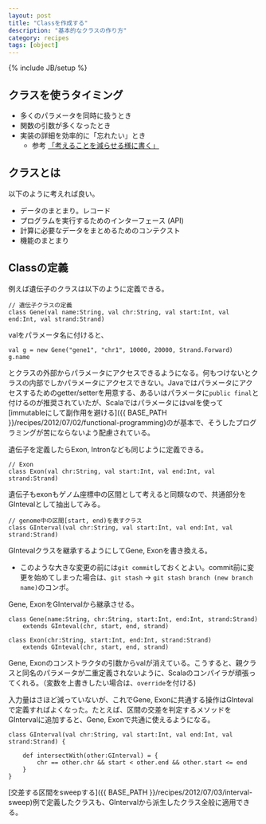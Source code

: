 ```yaml
---
layout: post
title: "Classを作成する"
description: "基本的なクラスの作り方"
category: recipes
tags: [object]
---
```

{% include JB/setup %}

## クラスを使うタイミング

* 多くのパラメータを同時に扱うとき
* 関数の引数が多くなったとき
* 実装の詳細を効率的に「忘れたい」とき
   * 参考 [「考えることを減らせる様に書く」](http://mayah.jp/scratchleaf/2008/%E8%80%83%E3%81%88%E3%82%8B%E3%81%93%E3%81%A8%E3%82%92%E6%B8%9B%E3%82%89%E3%81%9B%E3%82%8B%E6%A7%98%E3%81%AB%E6%9B%B8%E3%81%8F)

## クラスとは

以下のように考えれば良い。

* データのまとまり。レコード
* プログラムを実行するためのインターフェース (API) 
* 計算に必要なデータをまとめるためのコンテクスト
* 機能のまとまり
 
## Classの定義

例えば遺伝子のクラスは以下のように定義できる。

	// 遺伝子クラスの定義
	class Gene(val name:String, val chr:String, val start:Int, val end:Int, val strand:Strand)

valをパラメータ名に付けると、

	val g = new Gene("gene1", "chr1", 10000, 20000, Strand.Forward)
	g.name 

とクラスの外部からパラメータにアクセスできるようになる。何もつけないとクラスの内部でしかパラメータにアクセスできない。Javaではパラメータにアクセスするためのgetter/setterを用意する、あるいはパラメータに`public final`と付けるのが推奨されていたが、Scalaではパラメータにはvalを使って[immutableにして副作用を避ける]({{ BASE_PATH }}/recipes/2012/07/02/functional-programming)のが基本で、そうしたプログラミングが苦にならないよう配慮されている。



遺伝子を定義したらExon, Intronなども同じように定義できる。

	// Exon
	class Exon(val chr:String, val start:Int, val end:Int, val strand:Strand)


遺伝子もexonもゲノム座標中の区間として考えると同類なので、共通部分をGIntevalとして抽出してみる。

	// genome中の区間[start, end)を表すクラス
	class GInterval(val chr:String, val start:Int, val end:Int, val strand:Strand)


GIntevalクラスを継承するようにしてGene, Exonを書き換える。

 * このような大きな変更の前には`git commit`しておくとよい。commit前に変更を始めてしまった場合は、`git stash` -> `git stash branch (new branch name)`のコンボ。

Gene, ExonをGIntervalから継承させる。

	class Gene(name:String, chr:String, start:Int, end:Int, strand:Strand) 
		extends GInteval(chr, start, end, strand)

	class Exon(chr:String, start:Int, end:Int, strand:Strand) 
		extends GInteval(chr, start, end, strand)


Gene, Exonのコンストラクタの引数からvalが消えている。こうすると、親クラスと同名のパラメータが二重定義されないように、Scalaのコンパイラが頑張ってくれる。（変数を上書きしたい場合は、`override`を付ける)

入力量はさほど減っていないが、これでGene, Exonに共通する操作はGIntevalで定義すればよくなった。たとえば、区間の交差を判定するメソッドをGIntervalに追加すると、Gene, Exonで共通に使えるようになる。

	
	class GInterval(val chr:String, val start:Int, val end:Int, val strand:Strand) {
	
		def intersectWith(other:GInterval) = {
			chr == other.chr && start < other.end && other.start <= end
		}
	}


[交差する区間をsweepする]({{ BASE_PATH }}/recipes/2012/07/03/interval-sweep)例で定義したクラスも、GIntervalから派生したクラス全般に適用できる。
